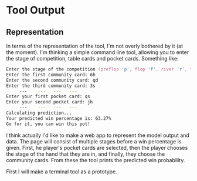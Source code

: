 # Tool Output

## Representation

In terms of the representation of the tool, I'm not overly bothered by it (at the moment). I'm thinking a simple command line tool, allowing you to enter the stage of competition, table cards and pocket cards. Something like:

```zsh
Enter the stage of the competition (preflop 'p', flop 'f', river 'r', turn 't'): f
Enter the first community card: 6h
Enter the second community card: qd
Enter the third community card: 3s
     ---    ---   ---   ---
Enter your first pocket card: qs
Enter your second pocket card: jh
     ---    ---   ---   ---
Calculating prediction...
Your predicted win percentage is: 63.27%
Go for it, you can win this pot!
```

I think actually I'd like to make a web app to represent the model output and data. The page will consist of multiple stages before a win percentage is given. First, he player's pocket cards are selected, then the player chooses the stage of the hand that they are in, and finally, they choose the community cards. From these the tool prints the predicted win probability. 

First I will make a terminal tool as a prototype.